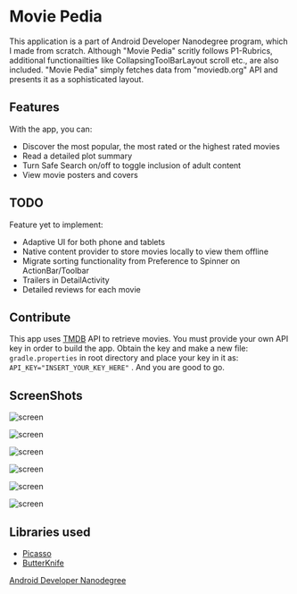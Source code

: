 # Movie Pedia

This application is a part of Android Developer Nanodegree program, which I made from scratch. Although "Movie Pedia" scritly follows P1-Rubrics, additional functionailties like CollapsingToolBarLayout scroll etc., are also included.
"Movie Pedia" simply fetches data from "moviedb.org" API and presents it as a sophisticated layout.

## Features

With the app, you can:
* Discover the most popular, the most rated or the highest rated movies
* Read a detailed plot summary
* Turn Safe Search on/off to toggle inclusion of adult content
* View movie posters and covers

## TODO

Feature yet to implement:
* Adaptive UI for both phone and tablets
* Native content provider to store movies locally to view them offline
* Migrate sorting functionality from Preference to Spinner on ActionBar/Toolbar
* Trailers in DetailActivity
* Detailed reviews for each movie

## Contribute

This app uses [TMDB](https://www.themoviedb.org/documentation/api) API to retrieve movies.
You must provide your own API key in order to build the app. Obtain the key and make a new file:
    ```
    gradle.properties
    ```
in root directory and place your key in it as:
    ```
    API_KEY="INSERT_YOUR_KEY_HERE"
    ```
. And you are good to go.

## ScreenShots

![screen](../master/screenshots/browse_movie_screen.png)

![screen](../master/screenshots/browse_movie_screen_landscape.png)

![screen](../master/screenshots/movie_detail_screen_1.png)

![screen](../master/screenshots/movie_detail_screen_2.png)

![screen](../master/screenshots/preference_screen.png)

![screen](../master/screenshots/preference_sorting.png)

## Libraries used

* [Picasso](https://github.com/square/picasso)
* [ButterKnife](https://github.com/JakeWharton/butterknife)




[Android Developer Nanodegree](https://www.udacity.com/course/android-developer-nanodegree--nd801)

